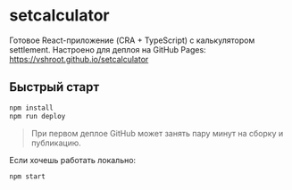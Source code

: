 # setcalculator

Готовое React-приложение (CRA + TypeScript) с калькулятором settlement.
Настроено для деплоя на GitHub Pages: https://vshroot.github.io/setcalculator

## Быстрый старт

```bash
npm install
npm run deploy
```

> При первом деплое GitHub может занять пару минут на сборку и публикацию.

Если хочешь работать локально:
```bash
npm start
```

